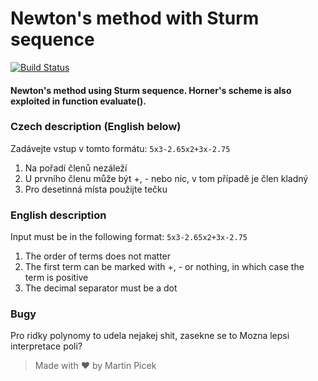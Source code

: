 Newton's method with Sturm sequence
===
[![Build Status](https://travis-ci.org/mpicek/Newton-s-method-with-Sturm-sequence.svg?branch=master)](https://travis-ci.org/mpicek/Newton-s-method-with-Sturm-sequence)

#### Newton's method using Sturm sequence. Horner's scheme is also exploited in function evaluate().


### Czech description (English below)
Zadávejte vstup v tomto formátu:
`5x3-2.65x2+3x-2.75`

1) Na pořadí členů nezáleží
2) U prvního členu může být +, - nebo nic, v tom případě je člen kladný
3) Pro desetinná místa použijte tečku

### English description
Input must be in the following format:
`5x3-2.65x2+3x-2.75`

1) The order of terms does not matter
2) The first term can be marked with +, - or nothing, in which case the term
is positive
3) The decimal separator must be a dot

### Bugy
Pro ridky polynomy to udela nejakej shit, zasekne se to
Mozna lepsi interpretace poli?

> Made with :heart: by Martin Picek
